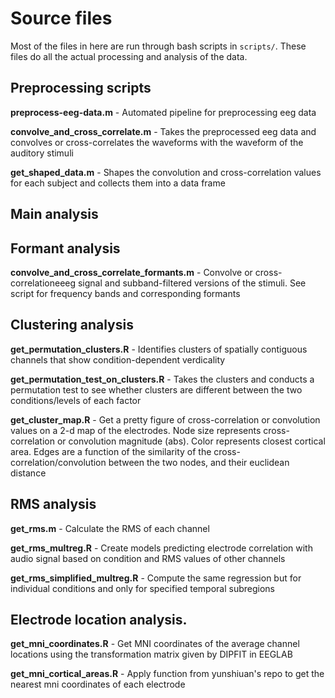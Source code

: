 # Source files

Most of the files in here are run through bash scripts in `scripts/`. These files do all the actual processing and analysis of the data.

## Preprocessing scripts

**preprocess-eeg-data.m** - Automated pipeline for preprocessing eeg data

**convolve_and_cross_correlate.m** - Takes the preprocessed eeg data and convolves or cross-correlates the waveforms with the waveform of the auditory stimuli

**get_shaped_data.m** - Shapes the convolution and cross-correlation values for each subject and collects them into a data frame

## Main analysis

## Formant analysis

**convolve_and_cross_correlate_formants.m** - Convolve or cross-correlationeeeg signal and subband-filtered versions of the stimuli. See script for frequency bands and corresponding formants

## Clustering analysis

**get_permutation_clusters.R** - Identifies clusters of spatially contiguous channels that show condition-dependent verdicality

**get_permutation_test_on_clusters.R** - Takes the clusters and conducts a permutation test to see whether clusters are different between the two conditions/levels of each factor

**get_cluster_map.R** - Get a pretty figure of cross-correlation or convolution values on a 2-d map of the electrodes. Node size represents cross-correlation or convolution magnitude (abs). Color represents closest cortical area. Edges are a function of the similarity of the cross-correlation/convolution between the two nodes, and their euclidean distance

## RMS analysis

**get_rms.m** - Calculate the RMS of each channel

**get_rms_multreg.R** - Create models predicting electrode correlation with audio signal based on condition and RMS values of other channels

**get_rms_simplified_multreg.R** - Compute the same regression but for individual conditions and only for specified temporal subregions

## Electrode location analysis.

**get_mni_coordinates.R** - Get MNI coordinates of the average channel locations using the transformation matrix given by DIPFIT in EEGLAB

**get_mni_cortical_areas.R** - Apply function from yunshiuan's repo to get the nearest mni coordinates of each electrode



